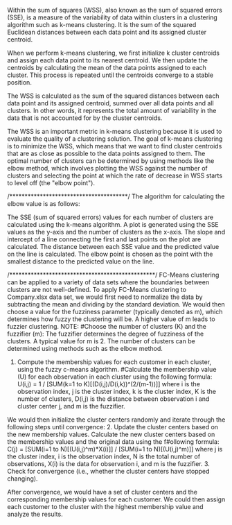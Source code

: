 Within the sum of squares (WSS), also known as the sum of squared errors (SSE), is a measure of the variability of data within clusters in a clustering algorithm such as k-means clustering. It is the sum of the squared Euclidean distances between each data point and its assigned cluster centroid.

When we perform k-means clustering, we first initialize k cluster centroids and assign each data point to its nearest centroid. We then update the centroids by calculating the mean of the data points assigned to each cluster. This process is repeated until the centroids converge to a stable position.

The WSS is calculated as the sum of the squared distances between each data point and its assigned centroid, summed over all data points and all clusters. In other words, it represents the total amount of variability in the data that is not accounted for by the cluster centroids.

The WSS is an important metric in k-means clustering because it is used to evaluate the quality of a clustering solution. The goal of k-means clustering is to minimize the WSS, which means that we want to find cluster centroids that are as close as possible to the data points assigned to them. The optimal number of clusters can be determined by using methods like the elbow method, which involves plotting the WSS against the number of clusters and selecting the point at which the rate of decrease in WSS starts to level off (the "elbow point").


/***************************************/
The algorithm for calculating the elbow value is as follows:

The SSE (sum of squared errors) values for each number of clusters are calculated using the k-means algorithm.
A plot is generated using the SSE values as the y-axis and the number of clusters as the x-axis.
The slope and intercept of a line connecting the first and last points on the plot are calculated.
The distance between each SSE value and the predicted value on the line is calculated.
The elbow point is chosen as the point with the smallest distance to the predicted value on the line.


/************************************************/
FC-Means clustering can be applied to a variety of data sets where the boundaries between clusters are not well-defined. 
To apply FC-Means clustering to Company.xlsx data set, we would first need to normalize the data by subtracting the mean and dividing by the standard deviation. We would then choose a value for the fuzziness parameter (typically denoted as m), which determines how fuzzy the clustering will be. A higher value of m leads to fuzzier clustering.
NOTE:
#Choose the number of clusters (K) and the fuzzifier (m):
The fuzzifier determines the degree of fuzziness of the clusters. A typical value for m is 2.
The number of clusters can be determined using methods such as the elbow method.

1. Compute the membership values for each customer in each cluster, using the fuzzy c-means algorithm.
#Calculate the membership value (U) for each observation in each cluster using the following formula:
U(i,j) = 1 / [SUM(k=1 to K)[(D(i,j)/D(i,k))^(2/(m-1))]]
where i is the observation index, j is the cluster index, k is the cluster index, K is the number of clusters, D(i,j) is the distance between observation i and cluster center j, and m is the fuzzifier.

We would then initialize the cluster centers randomly and iterate through the following steps until convergence:
2. Update the cluster centers based on the new membership values.
Calculate the new cluster centers based on the membership values and the original data using the f#ollowing formula:
C(j) = [SUM(i=1 to N)[(U(i,j)^m)*X(i)]] / [SUM(i=1 to N)[(U(i,j)^m)]]
where j is the cluster index, i is the observation index, N is the total number of observations, X(i) is the data for observation i, and m is the fuzzifier.
3. Check for convergence (i.e., whether the cluster centers have stopped changing).

After convergence, we would have a set of cluster centers and the corresponding membership values for each customer. We could then assign each customer to the cluster with the highest membership value and analyze the results.